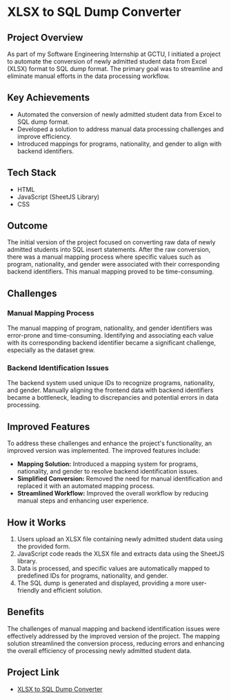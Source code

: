 # XLSX to SQL Dump Converter

## Project Overview

As part of my Software Engineering Internship at GCTU, I initiated a project to automate the conversion of newly admitted student data from Excel (XLSX) format to SQL dump format. The primary goal was to streamline and eliminate manual efforts in the data processing workflow.

## Key Achievements

- Automated the conversion of newly admitted student data from Excel to SQL dump format.
- Developed a solution to address manual data processing challenges and improve efficiency.
- Introduced mappings for programs, nationality, and gender to align with backend identifiers.

## Tech Stack

- HTML
- JavaScript (SheetJS Library)
- CSS

## Outcome

The initial version of the project focused on converting raw data of newly admitted students into SQL insert statements. After the raw conversion, there was a manual mapping process where specific values such as program, nationality, and gender were associated with their corresponding backend identifiers. This manual mapping proved to be time-consuming.

## Challenges

### Manual Mapping Process

The manual mapping of program, nationality, and gender identifiers was error-prone and time-consuming. Identifying and associating each value with its corresponding backend identifier became a significant challenge, especially as the dataset grew.

### Backend Identification Issues

The backend system used unique IDs to recognize programs, nationality, and gender. Manually aligning the frontend data with backend identifiers became a bottleneck, leading to discrepancies and potential errors in data processing.

## Improved Features

To address these challenges and enhance the project's functionality, an improved version was implemented. The improved features include:

- **Mapping Solution:** Introduced a mapping system for programs, nationality, and gender to resolve backend identification issues.
- **Simplified Conversion:** Removed the need for manual identification and replaced it with an automated mapping process.
- **Streamlined Workflow:** Improved the overall workflow by reducing manual steps and enhancing user experience.

## How it Works

1. Users upload an XLSX file containing newly admitted student data using the provided form.
2. JavaScript code reads the XLSX file and extracts data using the SheetJS library.
3. Data is processed, and specific values are automatically mapped to predefined IDs for programs, nationality, and gender.
4. The SQL dump is generated and displayed, providing a more user-friendly and efficient solution.

## Benefits

The challenges of manual mapping and backend identification issues were effectively addressed by the improved version of the project. The mapping solution streamlined the conversion process, reducing errors and enhancing the overall efficiency of processing newly admitted student data.

## Project Link

- [XLSX to SQL Dump Converter](https://excel2sqldump.netlify.app/)
